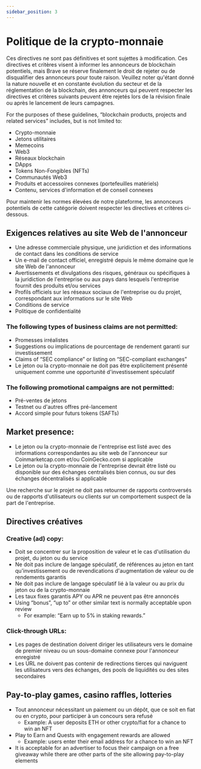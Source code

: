 ```yaml
---
sidebar_position: 3
---
```


# Politique de la crypto-monnaie

Ces directives ne sont pas définitives et sont sujettes à modification. Ces directives et critères visent à informer les annonceurs de blockchain potentiels, mais Brave se réserve finalement le droit de rejeter ou de disqualifier des annonceurs pour toute raison. Veuillez noter qu'étant donné la nature nouvelle et en constante évolution du secteur et de la réglementation de la blockchain, des annonceurs qui peuvent respecter les directives et critères suivants peuvent être rejetés lors de la révision finale ou après le lancement de leurs campagnes.

For the purposes of these guidelines, “blockchain products, projects and related services” includes, but is not limited to:

- Crypto-monnaie
- Jetons utilitaires
- Memecoins
- Web3
- Réseaux blockchain
- DApps
- Tokens Non-Fongibles (NFTs)
- Communautés Web3
- Produits et accessoires connexes (portefeuilles matériels)
- Contenu, services d'information et de conseil connexes

Pour maintenir les normes élevées de notre plateforme, les annonceurs potentiels de cette catégorie doivent respecter les directives et critères ci-dessous.

## Exigences relatives au site Web de l'annonceur

- Une adresse commerciale physique, une juridiction et des informations de contact dans les conditions de service
- Un e-mail de contact officiel, enregistré depuis le même domaine que le site Web de l'annonceur
- Avertissements et divulgations des risques, généraux ou spécifiques à la juridiction de l'entreprise ou aux pays dans lesquels l'entreprise fournit des produits et/ou services
- Profils officiels sur les réseaux sociaux de l'entreprise ou du projet, correspondant aux informations sur le site Web
- Conditions de service
- Politique de confidentialité

### The following types of business claims are not permitted:

- Promesses irréalistes
- Suggestions ou implications de pourcentage de rendement garanti sur investissement
- Claims of “SEC compliance” or listing on “SEC-compliant exchanges”
- Le jeton ou la crypto-monnaie ne doit pas être explicitement présenté uniquement comme une opportunité d'investissement spéculatif

### The following promotional campaigns are not permitted:

- Pré-ventes de jetons
- Testnet ou d'autres offres pré-lancement
- Accord simple pour futurs tokens (SAFTs)

## Market presence:

- Le jeton ou la crypto-monnaie de l'entreprise est listé avec des informations correspondantes au site web de l'annonceur sur Coinmarketcap.com et/ou CoinGecko.com si applicable
- Le jeton ou la crypto-monnaie de l'entreprise devrait être listé ou disponible sur des échanges centralisés bien connus, ou sur des échanges décentralisés si applicable

Une recherche sur le projet ne doit pas retourner de rapports controversés ou de rapports d'utilisateurs ou clients sur un comportement suspect de la part de l'entreprise.

## Directives créatives

### Creative (ad) copy:

- Doit se concentrer sur la proposition de valeur et le cas d'utilisation du projet, du jeton ou du service
- Ne doit pas inclure de langage spéculatif, de références au jeton en tant qu'investissement ou de revendications d'augmentation de valeur ou de rendements garantis
- Ne doit pas inclure de langage spéculatif lié à la valeur ou au prix du jeton ou de la crypto-monnaie
- Les taux fixes garantis APY ou APR ne peuvent pas être annoncés
- Using “bonus”, “up to” or other similar text is normally acceptable upon review
    - For example:  “Earn up to 5% in staking rewards.”

### Click-through URLs:

- Les pages de destination doivent diriger les utilisateurs vers le domaine de premier niveau ou un sous-domaine connexe pour l'annonceur enregistré
- Les URL ne doivent pas contenir de redirections tierces qui naviguent les utilisateurs vers des échanges, des pools de liquidités ou des sites secondaires

## Pay-to-play games, casino raffles, lotteries

- Tout annonceur nécessitant un paiement ou un dépôt, que ce soit en fiat ou en crypto, pour participer à un concours sera refusé
    - Example: A user deposits ETH or other crypto/fiat for a chance to win an NFT
- Play to Earn and Quests with engagement rewards are allowed
    - Example: users enter their email address for a chance to win an NFT
- It is acceptable for an advertiser to focus their campaign on a free giveaway while there are other parts of the site allowing pay-to-play elements